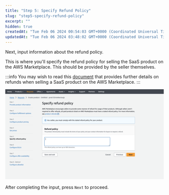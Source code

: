 ```yaml
---
title: "Step 5: Specify Refund Policy"
slug: "step5-specify-refund-policy"
excerpt: ""
hidden: true
createdAt: "Tue Feb 06 2024 00:54:03 GMT+0000 (Coordinated Universal Time)"
updatedAt: "Tue Feb 06 2024 03:48:02 GMT+0000 (Coordinated Universal Time)"
---
```

Next, input information about the refund policy.

This is where you'll specify the refund policy for selling the SaaS product on the AWS Marketplace. This should be provided by the seller themselves.

:::info
You may wish to read this [document](https://docs.aws.amazon.com/marketplace/latest/userguide/refunds.html) that provides further details on refunds when selling a SaaS product on the AWS Marketplace.
:::

![](/ja/img/aws-marketplace-integration/product-submission/step5-specify-refund-policy/step5-specify-refund-policy-1.png)

After completing the input, press `Next` to proceed.
